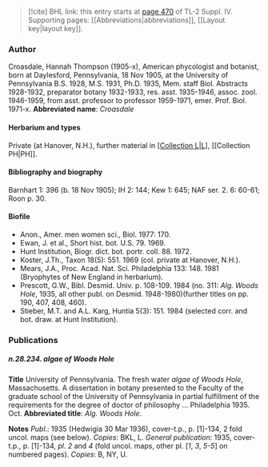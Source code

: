 > [!cite] BHL link: this entry starts at [page 470](https://www.biodiversitylibrary.org/page/33266147) of TL-2 Suppl. IV.
> Supporting pages: [[Abbreviations|abbreviations]], [[Layout key|layout key]].

### Author

Croasdale, Hannah Thompson (1905-x), American phycologist and botanist, born at Daylesford, Pennsylvania, 18 Nov 1905, at the University of Pennsylvania B.S. 1928, M.S. 1931, Ph.D. 1935, Mem. staff Biol. Abstracts 1928-1932, preparator botany 1932-1933, res. asst. 1935-1946, assoc. zool. 1946-1959, from asst. professor to professor 1959-1971, emer. Prof. Biol. 1971-x. 
**Abbreviated name**: *Croasdale*

#### Herbarium and types

Private (at Hanover, N.H.), further material in [[Collection L|L]](Char.), [[Collection PH|PH]].

#### Bibliography and biography

Barnhart 1: 396 (b. 18 Nov 1905); IH 2: 144; Kew 1: 645; NAF ser. 2. 6: 60-61; Roon p. 30.

#### Biofile

- Anon., Amer. men women sci., Biol. 1977: 170.
- Ewan, J. et al., Short hist. bot. U.S. 79. 1969.
- Hunt Institution, Biogr. dict. bot. portr. coll. 88. 1972.
- Koster, J.Th., Taxon 18(5): 551. 1969 (col. private at Hanover, N.H.).
- Mears, J.A., Proc. Acad. Nat. Sci. Philadelphia 133: 148. 1981 (Bryophytes of New England in herbarium).
- Prescott, G.W., Bibl. Desmid. Univ. p. 108-109. 1984 (no. 311: *Alg. Woods Hole*, 1935, all other publ. on Desmid. 1948-1980)(further titles on pp. 190, 407, 408, 460).
- Stieber, M.T. and A.L. Karg, Huntia 5(3): 151. 1984 (selected corr. and bot. draw. at Hunt Institution).

### Publications

##### n.28.234. algae of Woods Hole

**Title**
University of Pennsylvania. The fresh water *algae of Woods Hole*, Massachusetts. A dissertation in botany presented to the Faculty of the graduate school of the University of Pennsylvania in partial fulfillment of the requirements for the degree of doctor of philosophy ... Philadelphia 1935. Oct.
**Abbreviated title**: *Alg. Woods Hole*.

**Notes**
*Publ*.: 1935 (Hedwigia 30 Mar 1936), cover-t.p., p. \[1\]-134, 2 fold uncol. maps (see below).
*Copies*: BKL, L.
*General publication*: 1935, cover-t.p., p. \[1\]-134, *pl*. *2* and *4* (fold uncol. maps, other pl. \[*1*, *3*, *5-5*\] on numbered pages). *Copies*: B, NY, U.

